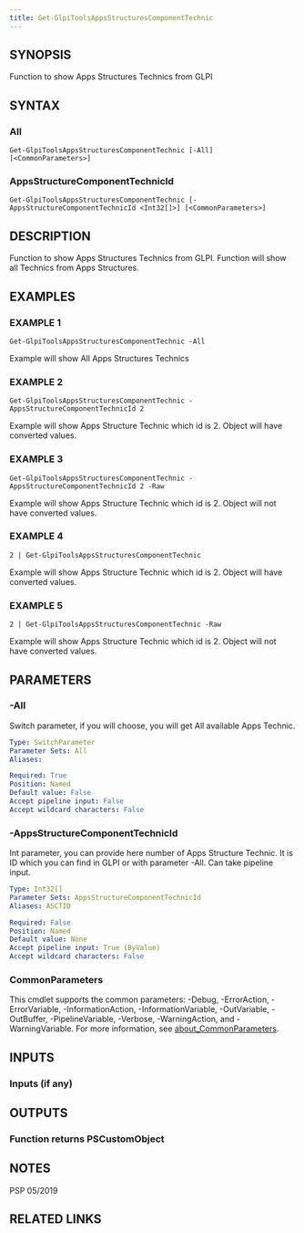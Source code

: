```yaml
---
title: Get-GlpiToolsAppsStructuresComponentTechnic
---
```


## SYNOPSIS
Function to show Apps Structures Technics from GLPI

## SYNTAX

### All
```
Get-GlpiToolsAppsStructuresComponentTechnic [-All] [<CommonParameters>]
```

### AppsStructureComponentTechnicId
```
Get-GlpiToolsAppsStructuresComponentTechnic [-AppsStructureComponentTechnicId <Int32[]>] [<CommonParameters>]
```

## DESCRIPTION
Function to show Apps Structures Technics from GLPI.
Function will show all Technics from Apps Structures.

## EXAMPLES

### EXAMPLE 1
```
Get-GlpiToolsAppsStructuresComponentTechnic -All
```

Example will show All Apps Structures Technics

### EXAMPLE 2
```
Get-GlpiToolsAppsStructuresComponentTechnic -AppsStructureComponentTechnicId 2
```

Example will show Apps Structure Technic which id is 2.
Object will have converted values.

### EXAMPLE 3
```
Get-GlpiToolsAppsStructuresComponentTechnic -AppsStructureComponentTechnicId 2 -Raw
```

Example will show Apps Structure Technic which id is 2.
Object will not have converted values.

### EXAMPLE 4
```
2 | Get-GlpiToolsAppsStructuresComponentTechnic
```

Example will show Apps Structure Technic which id is 2.
Object will have converted values.

### EXAMPLE 5
```
2 | Get-GlpiToolsAppsStructuresComponentTechnic -Raw
```

Example will show Apps Structure Technic which id is 2.
Object will not have converted values.

## PARAMETERS

### -All
Switch parameter, if you will choose, you will get All available Apps Technic.

```yaml
Type: SwitchParameter
Parameter Sets: All
Aliases:

Required: True
Position: Named
Default value: False
Accept pipeline input: False
Accept wildcard characters: False
```

### -AppsStructureComponentTechnicId
Int parameter, you can provide here number of Apps Structure Technic.
It is ID which you can find in GLPI or with parameter -All.
Can take pipeline input.

```yaml
Type: Int32[]
Parameter Sets: AppsStructureComponentTechnicId
Aliases: ASCTID

Required: False
Position: Named
Default value: None
Accept pipeline input: True (ByValue)
Accept wildcard characters: False
```

### CommonParameters
This cmdlet supports the common parameters: -Debug, -ErrorAction, -ErrorVariable, -InformationAction, -InformationVariable, -OutVariable, -OutBuffer, -PipelineVariable, -Verbose, -WarningAction, and -WarningVariable. For more information, see [about_CommonParameters](http://go.microsoft.com/fwlink/?LinkID=113216).

## INPUTS

### Inputs (if any)
## OUTPUTS

### Function returns PSCustomObject
## NOTES
PSP 05/2019

## RELATED LINKS
